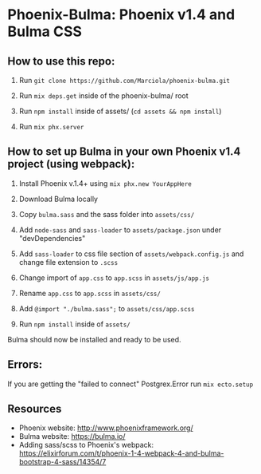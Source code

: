 # Phoenix-Bulma: Phoenix v1.4 and Bulma CSS

## How to use this repo:

1. Run `git clone https://github.com/Marciola/phoenix-bulma.git`

2. Run `mix deps.get` inside of the phoenix-bulma/ root

3. Run `npm install` inside of assets/ (`cd assets && npm install`)

4. Run `mix phx.server`

## How to set up Bulma in your own Phoenix v1.4 project (using webpack):

1. Install Phoenix v.1.4+ using `mix phx.new YourAppHere`

2. Download Bulma locally

3. Copy `bulma.sass` and the sass folder into `assets/css/`

4. Add `node-sass` and `sass-loader` to `assets/package.json` under "devDependencies"

5. Add `sass-loader` to css file section of `assets/webpack.config.js` and change file extension to `.scss`

6. Change import of `app.css` to `app.scss` in `assets/js/app.js`

7. Rename `app.css` to `app.scss` in `assets/css/`

8. Add `@import "./bulma.sass";` to `assets/css/app.scss`

9. Run `npm install` inside of `assets/`

Bulma should now be installed and ready to be used. 

## Errors:

If you are getting the "failed to connect" Postgrex.Error run `mix ecto.setup`

## Resources

  * Phoenix website: http://www.phoenixframework.org/
  * Bulma website: https://bulma.io/
  * Adding sass/scss to Phoenix's webpack: https://elixirforum.com/t/phoenix-1-4-webpack-4-and-bulma-bootstrap-4-sass/14354/7
